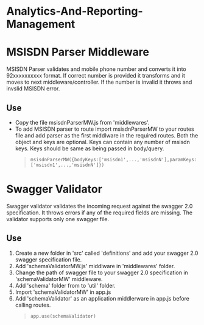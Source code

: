 # Analytics-And-Reporting-Management

# MSISDN Parser Middleware

MSISDN Parser validates and mobile phone number and converts it into 92xxxxxxxxxx format. If correct number is provided it transforms and it moves to next middleware/controller. If the number is invalid it throws and invslid MSISDN error.

## Use

- Copy the file msisdnParserMW.js from 'middlewares'.
- To add MSISDN parser to route import msisdnParserMW to your routes file and add parser as the first middlware in the required routes. Both the object and keys are optional. Keys can contain any number of msisdn keys. Keys should be same as being passed in body/query.
  >     msisdnParserMW({bodyKeys:['msisdn1',...,'msisdnN'],paramKeys:['msisdn1',...,'msisdnN']})

# Swagger Validator

Swagger validator validates the incoming request against the swagger 2.0 specification. It throws errors if any of the required fields are missing. The validator supports only one swagger file.

## Use

1.  Create a new folder in 'src' called 'definitions' and add your swagger 2.0 swagger specification file.
2.  Add 'schemaValidatorMW.js' middlware in 'middlewares' folder.
3.  Change the path of swagger file to your swagger 2.0 specification in 'schemaValidatorMW' middleware.
4.  Add 'schema' folder from to 'util' folder.
5.  Import 'schemaValidatorMW' in app.js
6.  Add 'schemaValidator' as an application middlerware in app.js before calling routes.
    >     app.use(schemaValidator)
